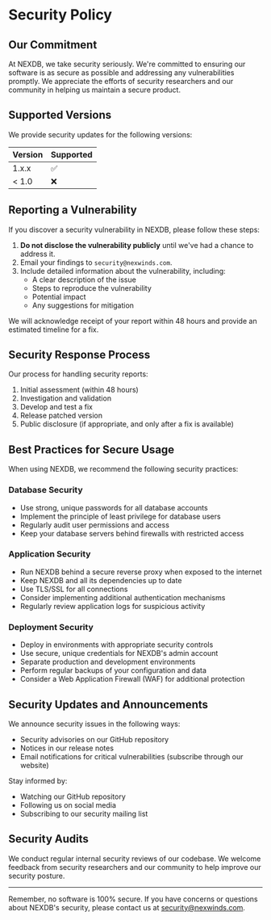 # Security Policy

## Our Commitment

At NEXDB, we take security seriously. We're committed to ensuring our software is as secure as possible and addressing any vulnerabilities promptly. We appreciate the efforts of security researchers and our community in helping us maintain a secure product.

## Supported Versions

We provide security updates for the following versions:

| Version | Supported          |
| ------- | ------------------ |
| 1.x.x   | :white_check_mark: |
| < 1.0   | :x:                |

## Reporting a Vulnerability

If you discover a security vulnerability in NEXDB, please follow these steps:

1. **Do not disclose the vulnerability publicly** until we've had a chance to address it.
2. Email your findings to `security@nexwinds.com`.
3. Include detailed information about the vulnerability, including:
   - A clear description of the issue
   - Steps to reproduce the vulnerability
   - Potential impact
   - Any suggestions for mitigation

We will acknowledge receipt of your report within 48 hours and provide an estimated timeline for a fix.

## Security Response Process

Our process for handling security reports:

1. Initial assessment (within 48 hours)
2. Investigation and validation
3. Develop and test a fix
4. Release patched version
5. Public disclosure (if appropriate, and only after a fix is available)

## Best Practices for Secure Usage

When using NEXDB, we recommend the following security practices:

### Database Security

- Use strong, unique passwords for all database accounts
- Implement the principle of least privilege for database users
- Regularly audit user permissions and access
- Keep your database servers behind firewalls with restricted access

### Application Security

- Run NEXDB behind a secure reverse proxy when exposed to the internet
- Keep NEXDB and all its dependencies up to date
- Use TLS/SSL for all connections
- Consider implementing additional authentication mechanisms
- Regularly review application logs for suspicious activity

### Deployment Security

- Deploy in environments with appropriate security controls
- Use secure, unique credentials for NEXDB's admin account
- Separate production and development environments
- Perform regular backups of your configuration and data
- Consider a Web Application Firewall (WAF) for additional protection

## Security Updates and Announcements

We announce security issues in the following ways:

- Security advisories on our GitHub repository
- Notices in our release notes
- Email notifications for critical vulnerabilities (subscribe through our website)

Stay informed by:
- Watching our GitHub repository
- Following us on social media
- Subscribing to our security mailing list

## Security Audits

We conduct regular internal security reviews of our codebase. We welcome feedback from security researchers and our community to help improve our security posture.

---

Remember, no software is 100% secure. If you have concerns or questions about NEXDB's security, please contact us at security@nexwinds.com.
